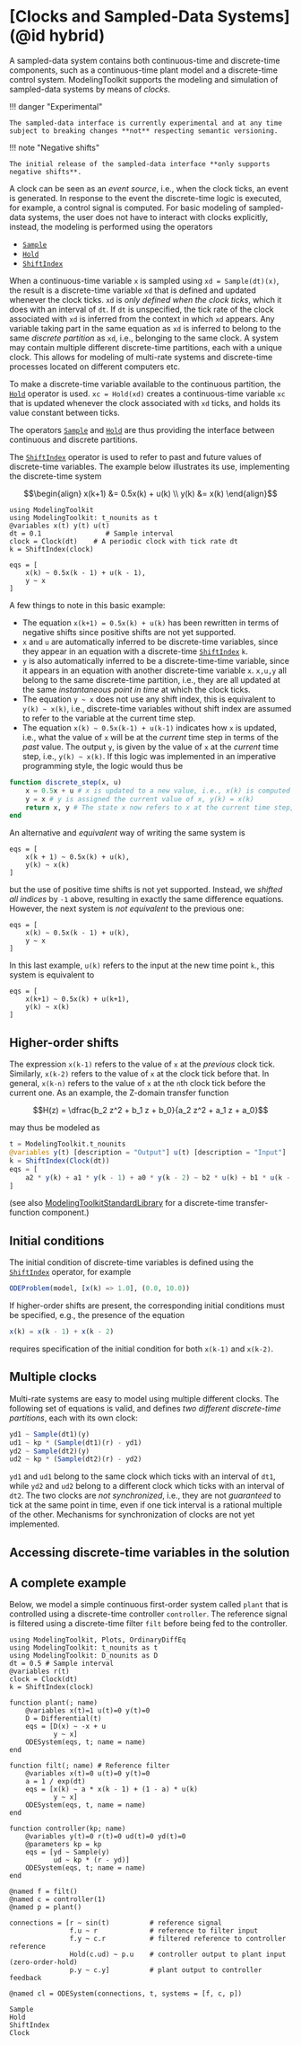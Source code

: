 # [Clocks and Sampled-Data Systems](@id hybrid)

A sampled-data system contains both continuous-time and discrete-time components, such as a continuous-time plant model and a discrete-time control system. ModelingToolkit supports the modeling and simulation of sampled-data systems by means of *clocks*.

!!! danger "Experimental"
    
    The sampled-data interface is currently experimental and at any time subject to breaking changes **not** respecting semantic versioning.

!!! note "Negative shifts"
    
    The initial release of the sampled-data interface **only supports negative shifts**.

A clock can be seen as an *event source*, i.e., when the clock ticks, an event is generated. In response to the event the discrete-time logic is executed, for example, a control signal is computed. For basic modeling of sampled-data systems, the user does not have to interact with clocks explicitly, instead, the modeling is performed using the operators

  - [`Sample`](@ref)
  - [`Hold`](@ref)
  - [`ShiftIndex`](@ref)

When a continuous-time variable `x` is sampled using `xd = Sample(dt)(x)`, the result is a discrete-time variable `xd` that is defined and updated whenever the clock ticks. `xd` is *only defined when the clock ticks*, which it does with an interval of `dt`. If `dt` is unspecified, the tick rate of the clock associated with `xd` is inferred from the context in which `xd` appears. Any variable taking part in the same equation as `xd` is inferred to belong to the same *discrete partition* as `xd`, i.e., belonging to the same clock. A system may contain multiple different discrete-time partitions, each with a unique clock. This allows for modeling of multi-rate systems and discrete-time processes located on different computers etc.

To make a discrete-time variable available to the continuous partition, the [`Hold`](@ref) operator is used. `xc = Hold(xd)` creates a continuous-time variable `xc` that is updated whenever the clock associated with `xd` ticks, and holds its value constant between ticks.

The operators [`Sample`](@ref) and [`Hold`](@ref) are thus providing the interface between continuous and discrete partitions.

The [`ShiftIndex`](@ref) operator is used to refer to past and future values of discrete-time variables. The example below illustrates its use, implementing the discrete-time system

```math
\begin{align}
    x(k+1) &= 0.5x(k) + u(k) \\ 
    y(k) &= x(k)
\end{align}
```

```@example clocks
using ModelingToolkit
using ModelingToolkit: t_nounits as t
@variables x(t) y(t) u(t)
dt = 0.1                # Sample interval
clock = Clock(dt)    # A periodic clock with tick rate dt
k = ShiftIndex(clock)

eqs = [
    x(k) ~ 0.5x(k - 1) + u(k - 1),
    y ~ x
]
```

A few things to note in this basic example:

  - The equation `x(k+1) = 0.5x(k) + u(k)` has been rewritten in terms of negative shifts since positive shifts are not yet supported.
  - `x` and `u` are automatically inferred to be discrete-time variables, since they appear in an equation with a discrete-time [`ShiftIndex`](@ref) `k`.
  - `y` is also automatically inferred to be a discrete-time-time variable, since it appears in an equation with another discrete-time variable `x`. `x,u,y` all belong to the same discrete-time partition, i.e., they are all updated at the same *instantaneous point in time* at which the clock ticks.
  - The equation `y ~ x` does not use any shift index, this is equivalent to `y(k) ~ x(k)`, i.e., discrete-time variables without shift index are assumed to refer to the variable at the current time step.
  - The equation `x(k) ~ 0.5x(k-1) + u(k-1)` indicates how `x` is updated, i.e., what the value of `x` will be at the *current* time step in terms of the *past* value. The output `y`, is given by the value of `x` at the *current* time step, i.e., `y(k) ~ x(k)`. If this logic was implemented in an imperative programming style, the logic would thus be

```julia
function discrete_step(x, u)
    x = 0.5x + u # x is updated to a new value, i.e., x(k) is computed
    y = x # y is assigned the current value of x, y(k) = x(k)
    return x, y # The state x now refers to x at the current time step, x(k), and y equals x, y(k) = x(k)
end
```

An alternative and *equivalent* way of writing the same system is

```@example clocks
eqs = [
    x(k + 1) ~ 0.5x(k) + u(k),
    y(k) ~ x(k)
]
```

but the use of positive time shifts is not yet supported. Instead, we *shifted all indices* by `-1` above, resulting in exactly the same difference equations. However, the next system is *not equivalent* to the previous one:

```@example clocks
eqs = [
    x(k) ~ 0.5x(k - 1) + u(k),
    y ~ x
]
```

In this last example, `u(k)` refers to the input at the new time point `k`., this system is equivalent to

```
eqs = [
    x(k+1) ~ 0.5x(k) + u(k+1),
    y(k) ~ x(k)
]
```

## Higher-order shifts

The expression `x(k-1)` refers to the value of `x` at the *previous* clock tick. Similarly, `x(k-2)` refers to the value of `x` at the clock tick before that. In general, `x(k-n)` refers to the value of `x` at the `n`th clock tick before the current one. As an example, the Z-domain transfer function

```math
H(z) = \dfrac{b_2 z^2 + b_1 z + b_0}{a_2 z^2 + a_1 z + a_0}
```

may thus be modeled as

```julia
t = ModelingToolkit.t_nounits
@variables y(t) [description = "Output"] u(t) [description = "Input"]
k = ShiftIndex(Clock(dt))
eqs = [
    a2 * y(k) + a1 * y(k - 1) + a0 * y(k - 2) ~ b2 * u(k) + b1 * u(k - 1) + b0 * u(k - 2)
]
```

(see also [ModelingToolkitStandardLibrary](https://docs.sciml.ai/ModelingToolkitStandardLibrary/stable/) for a discrete-time transfer-function component.)

## Initial conditions

The initial condition of discrete-time variables is defined using the [`ShiftIndex`](@ref) operator, for example

```julia
ODEProblem(model, [x(k) => 1.0], (0.0, 10.0))
```

If higher-order shifts are present, the corresponding initial conditions must be specified, e.g., the presence of the equation

```julia
x(k) = x(k - 1) + x(k - 2)
```

requires specification of the initial condition for both `x(k-1)` and `x(k-2)`.

## Multiple clocks

Multi-rate systems are easy to model using multiple different clocks. The following set of equations is valid, and defines *two different discrete-time partitions*, each with its own clock:

```julia
yd1 ~ Sample(dt1)(y)
ud1 ~ kp * (Sample(dt1)(r) - yd1)
yd2 ~ Sample(dt2)(y)
ud2 ~ kp * (Sample(dt2)(r) - yd2)
```

`yd1` and `ud1` belong to the same clock which ticks with an interval of `dt1`, while `yd2` and `ud2` belong to a different clock which ticks with an interval of `dt2`. The two clocks are *not synchronized*, i.e., they are not *guaranteed* to tick at the same point in time, even if one tick interval is a rational multiple of the other. Mechanisms for synchronization of clocks are not yet implemented.

## Accessing discrete-time variables in the solution

## A complete example

Below, we model a simple continuous first-order system called `plant` that is controlled using a discrete-time controller `controller`. The reference signal is filtered using a discrete-time filter `filt` before being fed to the controller.

```@example clocks
using ModelingToolkit, Plots, OrdinaryDiffEq
using ModelingToolkit: t_nounits as t
using ModelingToolkit: D_nounits as D
dt = 0.5 # Sample interval
@variables r(t)
clock = Clock(dt)
k = ShiftIndex(clock)

function plant(; name)
    @variables x(t)=1 u(t)=0 y(t)=0
    D = Differential(t)
    eqs = [D(x) ~ -x + u
           y ~ x]
    ODESystem(eqs, t; name = name)
end

function filt(; name) # Reference filter
    @variables x(t)=0 u(t)=0 y(t)=0
    a = 1 / exp(dt)
    eqs = [x(k) ~ a * x(k - 1) + (1 - a) * u(k)
           y ~ x]
    ODESystem(eqs, t, name = name)
end

function controller(kp; name)
    @variables y(t)=0 r(t)=0 ud(t)=0 yd(t)=0
    @parameters kp = kp
    eqs = [yd ~ Sample(y)
           ud ~ kp * (r - yd)]
    ODESystem(eqs, t; name = name)
end

@named f = filt()
@named c = controller(1)
@named p = plant()

connections = [r ~ sin(t)          # reference signal
               f.u ~ r             # reference to filter input
               f.y ~ c.r           # filtered reference to controller reference
               Hold(c.ud) ~ p.u    # controller output to plant input (zero-order-hold)
               p.y ~ c.y]          # plant output to controller feedback

@named cl = ODESystem(connections, t, systems = [f, c, p])
```

```@docs
Sample
Hold
ShiftIndex
Clock
```
